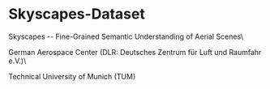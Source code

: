 # Skyscapes-Dataset
Skyscapes  -- Fine-Grained Semantic Understanding of Aerial Scenes\\

German Aerospace Center (DLR: Deutsches Zentrum für Luft und Raumfahr e.V.)\\

Technical University of Munich (TUM)
